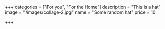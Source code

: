 +++
categories = ["For you", "For the Home"]
description = "This is a hat"
image = "/images/collage-2.jpg"
name = "Some random hat"
price = 10

+++
